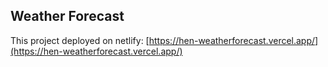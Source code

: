 ## Weather Forecast

This project deployed on netlify: [https://hen-weatherforecast.vercel.app/](https://hen-weatherforecast.vercel.app/)
